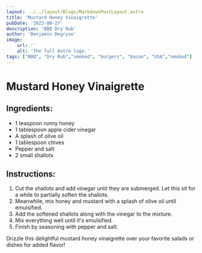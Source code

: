 ```yaml
---
layout: ../../layout/Blogs/MarkdownPostLayout.astro
title: 'Mustard Honey Vinaigrette'
pubDate: '2023-08-27'
description: 'BBQ Dry Rub'
author: 'Benjamin Degryse'
image:
    url: ''
    alt: 'The full Astro logo.'
tags: ["BBQ", "Dry Rub","smoked", "burgers", "bacon", "USA","smoked"]
---
```


# Mustard Honey Vinaigrette

## Ingredients:
- 1 teaspoon runny honey
- 1 tablespoon apple cider vinegar
- A splash of olive oil
- 1 tablespoon chives
- Pepper and salt
- 2 small shallots

## Instructions:
1. Cut the shallots and add vinegar until they are submerged. Let this sit for a while to partially soften the shallots.
2. Meanwhile, mix honey and mustard with a splash of olive oil until emulsified.
3. Add the softened shallots along with the vinegar to the mixture.
4. Mix everything well until it's emulsified.
5. Finish by seasoning with pepper and salt.

Drizzle this delightful mustard honey vinaigrette over your favorite salads or dishes for added flavor!
